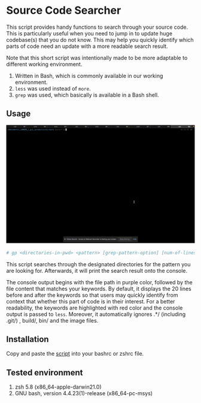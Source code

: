 # Source Code Searcher

This script provides handy functions to search through your source code. This is particularly useful when you need to jump in to update huge codebase(s) that you do not know. This may help you quickly identify which parts of code need an update with a more readable search result.

Note that this short script was intentionally made to be more adaptable to different working environment.
1. Written in Bash, which is commonly available in our working environment.
1. `less` was used instead of `more`.
1. `grep` was used, which basically is available in a Bash shell.

## Usage

![Demo][demo]

```sh
# gp <directories-in-pwd> <pattern> [grep-pattern-option] [num-of-lines-to-show-before-and-after-matches]
```

This script searches through the designated directories for the pattern you are looking for. Afterwards, it will print the search result onto the console. 

The console output begins with the file path in purple color, followed by the file content that matches your keywords. By default, it displays the 20 lines before and after the keywords so that users may quickly identify from context that whether this part of code is in their interest. For a better readability, the keywords are highlighted with red color and the console output is passed to `less`. Moreover, it automatically ignores .*/ (including .git/) , build/, bin/ and the image files.

## Installation

Copy and paste the [script][script] into your bashrc or zshrc file.

## Tested environment

1. zsh 5.8 (x86_64-apple-darwin21.0)
1. GNU bash, version 4.4.23(1)-release (x86_64-pc-msys)

[script]: <script.sh>
[demo]: <docs/demo.gif>
